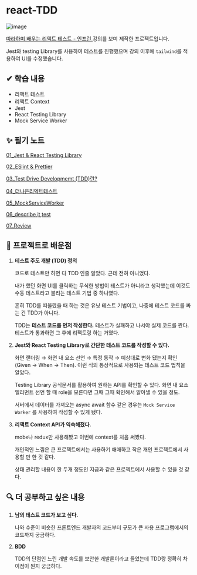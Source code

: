 # react-TDD 
![image](https://user-images.githubusercontent.com/82145837/174699536-f10e7ac8-1e5f-425f-bfd9-24b87896c02c.png)

[따라하며 배우는 리액트 테스트 - 인프런 ](https://www.inflearn.com/course/%EB%94%B0%EB%9D%BC%ED%95%98%EB%8A%94-%EB%A6%AC%EC%95%A1%ED%8A%B8-%ED%85%8C%EC%8A%A4%ED%8A%B8/dashboard) 강의를 보며 제작한 프로젝트입니다. 

Jest와 testing Library를 사용하여 테스트를 진행했으며 강의 이후에 `tailwind`를 적용하여 UI를 수정했습니다.

## ✔ 학습 내용 
- 리액트 테스트
- 리액트 Context
- Jest
- React Testing Library
- Mock Service Worker   

## ✨ 필기 노트
[01_Jest & React Testing Library](https://github.com/meteor-or/react-TDD/blob/main/md/01_Jest.md)  

[02_ESlint & Prettier](https://github.com/meteor-or/react-TDD/blob/main/md/02_ESLint%20Prettier.md)

[03_Test Drive Developmemt (TDD)란?](https://github.com/meteor-or/react-TDD/blob/main/md/03_TestDrivenDevelopment.md)  

[04_더나은리엑트테스트](https://github.com/meteor-or/react-TDD/blob/main/md/04_%EB%8D%94%EB%82%98%EC%9D%80%EB%A6%AC%EC%97%91%ED%8A%B8%ED%85%8C%EC%8A%A4%ED%8A%B8.md) 

[05_MockServiceWorker](https://github.com/meteor-or/react-TDD/blob/main/md/05_MockServiceWorker.md)  

[06_describe,it,test](https://github.com/meteor-or/react-TDD/blob/main/md/06_describe%2Cit%2Ctest.md)  

[07_Review](https://github.com/meteor-or/react-TDD/blob/main/md/07_Review.md)  

## 👀 프로젝트로 배운점  

1. **테스트 주도 개발 (TDD) 정의**
    
    코드로 테스트만 하면 다 TDD 인줄 알았다. 근데 전혀 아니었다.
    
    내가 했던 화면 UI를 클릭하는 무식한 방법이 테스트가 아니라고 생각했는데 이것도 수동 테스트라고 불리는 테스트 기법 중 하나였다.
    
    흔히 TDD를 떠올렸을 때 하는 것은 유닛 테스트 기법이고, 나중에 테스트 코드를 짜는 건 TDD가 아니다.
    
    TDD는 **테스트 코드를 먼저 작성한다.** 테스트가 실패하고 나서야 실제 코드를 짠다. 테스트가 통과하면 그 후에 리팩토링 하는 거였다.
    
2. **Jest와 React Testing Library로 간단한 테스트 코드를 작성할 수 있다.**
    
    화면 랜더링 → 화면 내 요소 선언 → 특정 동작 → 예상대로 변화 됐는지 확인 (Given → When → Then). 이런 식의 통상적으로 사용되는 테스트 코드 법칙을 알았다.
    
    Testing Library 공식문서를 활용하여 원하는 API를 확인할 수 있다. 화면 내 요소 엘리먼트 선언 할 때 role을 모른다면 그때 그때 확인해서 알아낼 수 있을 정도.
    
    서버에서 데이터를 가져오는 async await 함수 같은 경우는 `Mock Service Worker` 를 사용하여 작성할 수 있게 됐다.
    

1. **리액트 Context API가 익숙해졌다.**
    
    mobx나 redux만 사용해봤고 이번에 context를 처음 써봤다.
    
    개인적인 느낌은 큰 프로젝트에서는 사용하기 애매하고 작은 개인 프로젝트에서 사용할 만 한 것 같다. 
    
    상태 관리할 내용이 한 두개 정도인 지금과 같은 프로젝트에서 사용할 수 있을 것 같다.
    
## 🔍 더 공부하고 싶은 내용

1. **남의 테스트 코드가 보고 싶다.**

    나와 수준이 비슷한 프론트엔드 개발자의 코드부터 규모가 큰 사용 프로그램에서의 코드까지 궁금하다.  

2. **BDD**
 
    TDD의 단점인 느린 개발 속도를 보안한 개발론이라고 들었는데 TDD랑 정확히 차이점이 뭔지 궁금하다.
